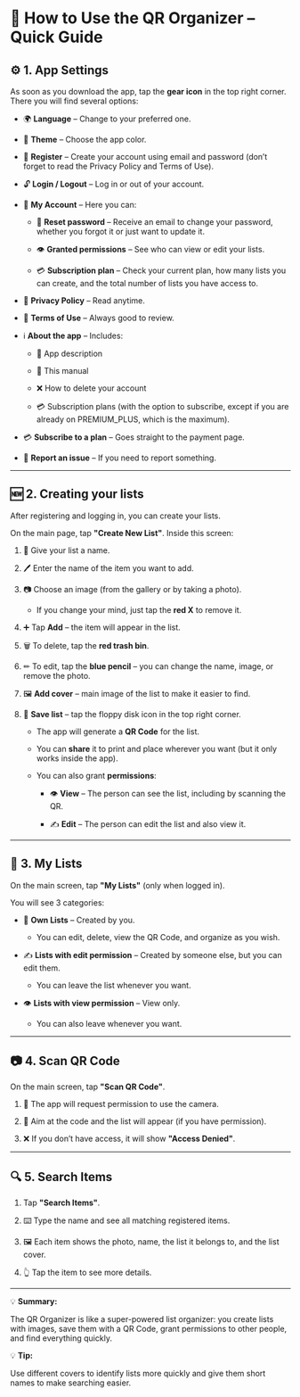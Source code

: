 # 📖 How to Use the QR Organizer – Quick Guide

## ⚙️ 1. App Settings

As soon as you download the app, tap the **gear icon** in the top right corner.
There you will find several options:

- 🌍 **Language** – Change to your preferred one.

- 🎨 **Theme** – Choose the app color.

- 📝 **Register** – Create your account using email and password (don’t forget to read the Privacy Policy and Terms of Use).

- 🔓 **Login / Logout** – Log in or out of your account.

- 👤 **My Account** – Here you can:

  - 🔑 **Reset password** – Receive an email to change your password, whether you forgot it or just want to update it.

  - 👁 **Granted permissions** – See who can view or edit your lists.

  - 💳 **Subscription plan** – Check your current plan, how many lists you can create, and the total number of lists you have access to.

- 📜 **Privacy Policy** – Read anytime.

- 📜 **Terms of Use** – Always good to review.

- ℹ️ **About the app** – Includes:

  - 📝 App description

  - 📖 This manual

  - ❌ How to delete your account

  - 💳 Subscription plans (with the option to subscribe, except if you are already on PREMIUM_PLUS, which is the maximum).

- 💳 **Subscribe to a plan** – Goes straight to the payment page.

- 🚨 **Report an issue** – If you need to report something.

---

## 🆕 2. Creating your lists

After registering and logging in, you can create your lists.

On the main page, tap **"Create New List"**.
Inside this screen:

1. 📛 Give your list a name.

2. 🖊 Enter the name of the item you want to add.

3. 📷 Choose an image (from the gallery or by taking a photo).

   - If you change your mind, just tap the **red X** to remove it.

4. ➕ Tap **Add** – the item will appear in the list.

5. 🗑 To delete, tap the **red trash bin**.

6. ✏ To edit, tap the **blue pencil** – you can change the name, image, or remove the photo.

7. 🖼 **Add cover** – main image of the list to make it easier to find.

8. 💾 **Save list** – tap the floppy disk icon in the top right corner.

   - The app will generate a **QR Code** for the list.

   - You can **share** it to print and place wherever you want (but it only works inside the app).

   - You can also grant **permissions**:

     - 👁 **View** – The person can see the list, including by scanning the QR.

     - ✍ **Edit** – The person can edit the list and also view it.

---

## 📂 3. My Lists

On the main screen, tap **"My Lists"** (only when logged in).

You will see 3 categories:

- 📌 **Own Lists** – Created by you.

  - You can edit, delete, view the QR Code, and organize as you wish.

- ✍ **Lists with edit permission** – Created by someone else, but you can edit them.

  - You can leave the list whenever you want.

- 👁 **Lists with view permission** – View only.

  - You can also leave whenever you want.

---

## 📷 4. Scan QR Code

On the main screen, tap **"Scan QR Code"**.

1. 📸 The app will request permission to use the camera.

2. 🎯 Aim at the code and the list will appear (if you have permission).

3. ❌ If you don’t have access, it will show **"Access Denied"**.

---

## 🔍 5. Search Items

1. Tap **"Search Items"**.

2. ⌨️ Type the name and see all matching registered items.

3. 🖼 Each item shows the photo, name, the list it belongs to, and the list cover.

4. 👆 Tap the item to see more details.

---

💡 **Summary:**  

The QR Organizer is like a super-powered list organizer: you create lists with images, save them with a QR Code, grant permissions to other people, and find everything quickly.

💡 **Tip:**

Use different covers to identify lists more quickly and give them short names to make searching easier.